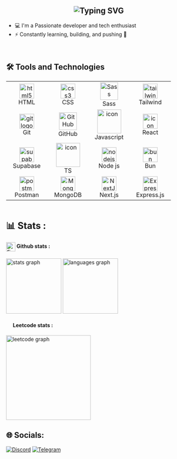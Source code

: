 <h2 align="center">
  <img
    src="https://readme-typing-svg.herokuapp.com?font=Pacifico&color=%ffffff&size=48&center=true&vCenter=true&width=1200&height=100&lines=Welcome!+I'm+excited+to+have+you+here."
    alt="Typing SVG"
    style="display: inline-block"
  />
</h2>

- 💻 I'm a Passionate developer and tech enthusiast
- ⚡ Constantly learning, building, and pushing 🙂

<br>

## 🛠 Tools and Technologies 

<table>
  <tr>
    <td align="center" width="96">
      <img
        src="https://cdn.jsdelivr.net/gh/devicons/devicon/icons/html5/html5-original.svg"
        height="40"
        width="40"
        alt="html5 logo"
      /><br />HTML
    </td>
    <td align="center" width="96">
      <img
        src="https://cdn.jsdelivr.net/gh/devicons/devicon/icons/css3/css3-original.svg"
        height="40"
        width="40"
        alt="css3 logo"
      /><br />CSS
    </td>
    <td align="center" width="96">
      <img
        src="https://techstack-generator.vercel.app/sass-icon.svg"
        width="48"
        height="48"
        alt="Sass"
      /><br />Sass
    </td>
    <td align="center" width="96">
      <img
        src="https://skillicons.dev/icons?i=tailwind"
        width="40"
        height="40"
        alt="tailwind"
      /><br />Tailwind
    </td>
  </tr>
  <tr>
    <td align="center" width="96">
      <img
        src="https://skillicons.dev/icons?i=git"
        height="40"
        width="40"
        alt="git logo"
      /><br />Git
    </td>
    <td align="center" width="96">
      <img
        src="https://techstack-generator.vercel.app/github-icon.svg"
        width="48"
        height="48"
        alt="GitHub"
      /><br />GitHub
    </td>
    <td align="center" width="96">
      <img src="https://techstack-generator.vercel.app/js-icon.svg" alt="icon" width="65" height="65" /><br />Javascript
    </td>
    <td align="center" width="96">
      <img
        src="https://techstack-generator.vercel.app/react-icon.svg"
        alt="icon"
        width="40"
        height="40"
      /><br />React
    </td>
  </tr>
  <tr>
    <td align="center" width="96">
      <img
        src="https://skillicons.dev/icons?i=supabase"
        height="40"
        width="40"
        alt="supabase logo"
      /><br />Supabase
    </td>
    <td align="center" width="96">
      <img
        src="https://techstack-generator.vercel.app/ts-icon.svg"
        alt="icon"
        width="65"
        height="65"
      /><br />TS
    </td>
    <td align="center" width="96">
      <img
        src="https://skillicons.dev/icons?i=nodejs"
        height="40"
        width="40"
        alt="nodejs logo"
      /><br />Node js
    </td>
    <td align="center" width="96">
      <img
        src="https://skillicons.dev/icons?i=bun"
        height="40"
        width="40"
        alt="bun logo"
      /><br />Bun
    </td>
  </tr>
  <tr>
    <td align="center" width="96">
      <img
        src="https://skillicons.dev/icons?i=postman"
        height="40"
        width="40"
        alt="postman logo"
      /><br />Postman
    </td>
    <td align="center" width="96">
      <img
        src="https://skillicons.dev/icons?i=mongodb"
        width="40"
        height="40"
        alt="MongoDB"
      /><br />MongoDB
    </td>
    <td align="center" width="96">
      <img
        src="https://skillicons.dev/icons?i=nextjs"
        width="40"
        height="40"
        alt="NextJS"
      /><br />Next.js
    </td>
    <td align="center" width="96">
      <img
        src="https://skillicons.dev/icons?i=expressjs"
        width="40"
        height="40"
        alt="Express js"
      /><br />Express.js
    </td>
  </tr>
</table>

<div><img width="1" alt="" /></div>
<div><img width="1" alt="" /></div>

<h2 style="font-size: 25px"><strong> 📊 Stats :</strong></h2>

<div align="left">
  <div>
    <h4>
      <img
        src="https://skillicons.dev/icons?i=github"
        height="25"
        alt="figma logo"
        align="center"
      />
      <strong> Github stats : </strong>
    </h4>
    <img
      src="https://github-readme-stats-theta-dun-69.vercel.app/api?username=mhl5&show_icons=true&include_all_commits=true&count_private=true&theme=nord&locale=en&border_color=434C5E"
      height="150"
      alt="stats graph"
    />
    <img
      src="https://github-readme-stats.vercel.app/api/top-langs?username=mhl5&locale=en&hide_title=false&layout=compact&card_width=320&langs_count=5&theme=nord&hide_border=false&include_all_commits=true&count_private=true&border_color=434C5E"
      height="150"
      alt="languages graph"
    />
  </div>
  <div>
    <h4>
      <img
        src="https://upload.wikimedia.org/wikipedia/commons/thumb/a/ab/LeetCode_logo_white_no_text.svg/94px-LeetCode_logo_white_no_text.svg.png?20200120234911"
        width="15"
        align="center"
      />
      <strong> Leetcode stats : </strong>
    </h4>
    <img
      src="https://leetcard.jacoblin.cool/sapumr?ext=heatmap&theme=nord&border=1"
      alt="leetcode graph"
      height="230"
    />
  </div>
</div>

<div><img width="1" alt="" /></div>

<div><img width="1" alt="" /></div>
<div><img width="1" alt="" /></div>

## 🌐 Socials:
[![Discord](https://img.shields.io/badge/Discord-%237289DA.svg?logo=discord&logoColor=white)](https://discord.com/users/649998586154844160) 
[![Telegram](https://img.shields.io/badge/Telegram-2CA5E0?style=flat-squeare&logo=telegram&logoColor=white)](https://t.me/mhl_5) 


<!-- Proudly created with GPRM ( https://gprm.itsvg.in ) -->
